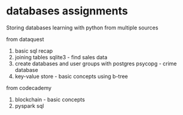 # databases assignments

Storing databases learning with python from multiple sources


 from dataquest
 1. basic sql recap
 2. joining tables sqlite3 - find sales data
 3. create databases and user groups with postgres psycopg - crime database
 4. key-value store - basic concepts using b-tree

from codecademy
 1. blockchain - basic concepts
 2. pyspark sql
 

 
